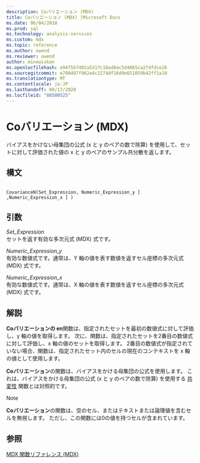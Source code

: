 ```yaml
---
description: Coバリエーション (MDX)
title: Coバリエーション (MDX) |Microsoft Docs
ms.date: 06/04/2018
ms.prod: sql
ms.technology: analysis-services
ms.custom: mdx
ms.topic: reference
ms.author: owend
ms.reviewer: owend
author: minewiskan
ms.openlocfilehash: e9475b7402a5317c18ad0ac5d4065ca2f4fdce26
ms.sourcegitcommit: e700497f962e4c2274df16d9e651059b42ff1a10
ms.translationtype: MT
ms.contentlocale: ja-JP
ms.lasthandoff: 08/17/2020
ms.locfileid: "88500525"
---
```

# <a name="covariancen-mdx"></a>Coバリエーション (MDX)


  バイアスをかけない母集団の公式 (x と y のペアの数で除算) を使用して、セットに対して評価された値の x と y のペアのサンプル共分散を返します。  
  
## <a name="syntax"></a>構文  
  
```  
  
CovarianceN(Set_Expression, Numeric_Expression_y [ ,Numeric_Expression_x ] )  
```  
  
## <a name="arguments"></a>引数  
 *Set_Expression*  
 セットを返す有効な多次元式 (MDX) 式です。  
  
 *Numeric_Expression_y*  
 有効な数値式です。通常は、Y 軸の値を表す数値を返すセル座標の多次元式 (MDX) 式です。  
  
 *Numeric_Expression_x*  
 有効な数値式です。通常は、X 軸の値を表す数値を返すセル座標の多次元式 (MDX) 式です。  
  
## <a name="remarks"></a>解説  
 **Coバリエーションの en**関数は、指定されたセットを最初の数値式に対して評価し、y 軸の値を取得します。 次に、関数は、指定されたセットを2番目の数値式に対して評価し、x 軸の値のセットを取得します。 2番目の数値式が指定されていない場合、関数は、指定されたセット内のセルの現在のコンテキストを x 軸の値として使用します。  
  
 **Coバリエーション**の関数は、バイアスをかける母集団の公式を使用します。 これは、バイアスをかける母集団の公式 (x と y のペアの数で除算) を使用する [共変性](../mdx/covariance-mdx.md) 関数とは対照的です。  
  
> [!NOTE]  
>  **Coバリエーション**の関数は、空のセル、またはテキストまたは論理値を含むセルを無視します。 ただし、この関数には0の値を持つセルが含まれています。  
  
## <a name="see-also"></a>参照  
 [MDX 関数リファレンス &#40;MDX&#41;](../mdx/mdx-function-reference-mdx.md)  
  
  
